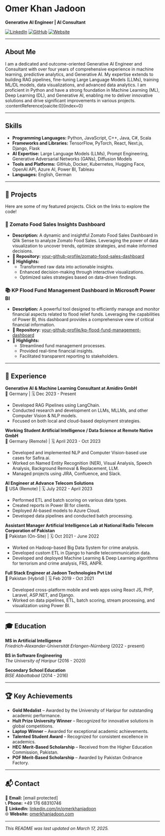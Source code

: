 # Omer Khan Jadoon

**Generative AI Engineer | AI Consultant**

[![LinkedIn](https://img.shields.io/badge/LinkedIn-Profile-blue)](https://de.linkedin.com/in/omerkhanjadoon)
[![GitHub](https://img.shields.io/badge/GitHub-Profile-black)](https://github.com/your-github-profile)
[![Website](https://img.shields.io/badge/Website-Portfolio-brightgreen)](https://omerkhanjadoon.com/)

---

## About Me

I am a dedicated and outcome-oriented Generative AI Engineer and Consultant with over four years of comprehensive experience in machine learning, predictive analytics, and Generative AI. My expertise extends to building RAG pipelines, fine-tuning Large Language Models (LLMs), training ML/DL models, data visualizations, and advanced data analytics. I am proficient in Python and have a strong foundation in Machine Learning (ML), Deep Learning (DL), and Generative AI, enabling me to deliver innovative solutions and drive significant improvements in various projects. :contentReference[oaicite:0]{index=0}

---

## Skills

- **Programming Languages:** Python, JavaScript, C++, Java, C#, Scala
- **Frameworks and Libraries:** TensorFlow, PyTorch, React, Next.js, Django, Flask
- **AI Expertise:** Large Language Models (LLMs), Prompt Engineering, Generative Adversarial Networks (GANs), Diffusion Models
- **Tools and Platforms:** GitHub, Docker, Kubernetes, Hugging Face, OpenAI API, Azure AI, Power BI, Tableau
- **Languages:** English, German

---

## 🚀 Projects

Here are some of my featured projects. Click on the links to explore the code!

### 🧠 Zomato Food Sales Insights Dashboard

- **Description:** A dynamic and insightful Zomato Food Sales Dashboard in Qlik Sense to analyze Zomato Food Sales. Leveraging the power of data visualization to uncover trends, optimize strategies, and make informed decisions.
- **🔗 Repository:** [your-github-profile/zomato-food-sales-dashboard](https://github.com/your-github-profile/zomato-food-sales-dashboard)
- **📌 Highlights:**
  - Transformed raw data into actionable insights.
  - Enhanced decision-making through interactive visualizations.
  - Optimized sales strategies based on data-driven findings.

### 📚 KP Flood Fund Management Dashboard in Microsoft Power BI

- **Description:** A powerful tool designed to efficiently manage and monitor financial aspects related to flood relief funds. Leveraging the capabilities of Power BI, this dashboard provides a comprehensive view of critical financial information.
- **🔗 Repository:** [your-github-profile/kp-flood-fund-management-dashboard](https://github.com/your-github-profile/kp-flood-fund-management-dashboard)
- **📌 Highlights:**
  - Streamlined fund management processes.
  - Provided real-time financial insights.
  - Facilitated transparent reporting to stakeholders.

---

## 🏢 Experience

**Generative AI & Machine Learning Consultant at Amidiro GmbH**  
📍 Germany | 🗓 Dec 2023 - Present  
- Developed RAG Pipelines using LangChain.
- Conducted research and development on LLMs, MLLMs, and other Computer Vision & NLP models.
- Focused on both local and cloud-based deployment strategies.

**Working Student Artificial Intelligence / Data Science at Remote Native GmbH**  
📍 Germany (Remote) | 🗓 April 2023 - Oct 2023  
- Developed and implemented NLP and Computer Vision-based use cases for Safira.ai.
- Worked on Named Entity Recognition (NER), Visual Analysis, Speech Analysis, Background Removal & Replacement, LLM.
- Managed projects using JIRA, Confluence, and Slack.

**AI Engineer at Advance Telecom Solutions**  
📍 USA (Remote) | 🗓 July 2022 - April 2023  
- Performed ETL and batch scoring on various data types.
- Created reports in Power BI for clients.
- Deployed AI-based models to Azure Cloud.
- Developed data pipelines and conducted batch processing.

**Assistant Manager Artificial Intelligence Lab at National Radio Telecom Corporation of Pakistan**  
📍 Pakistan (On-Site) | 🗓 Oct 2021 - June 2022  
- Worked on Hadoop-based Big Data System for crime analysis.
- Developed custom ETL in Django to handle telecommunication data.
- Developed and deployed Machine Learning & Deep Learning algorithms for terrorism and crime analysis, FRS, ANPR.

**Full Stack Engineer at Jadoon Technologies Pvt Ltd**  
📍 Pakistan (Hybrid) | 🗓 Feb 2019 - Oct 2021  
- Developed cross-platform mobile and web apps using React JS, PHP, Laravel, ASP.NET, and Django.
- Worked on data pipelines, ETL, batch scoring, stream processing, and visualization using Power BI.

---

## 🎓 Education

**MS in Artificial Intelligence**  
*Friedrich-Alexander-Universität Erlangen-Nürnberg* (2022 - present)

**BS in Software Engineering**  
*The University of Haripur* (2016 - 2020)

**Secondary School Education**  
*BISE Abbottabad* (2014 - 2016)

---

## 🏆 Key Achievements

- **Gold Medalist** – Awarded by the University of Haripur for outstanding academic performance.
- **Hult Prize University Winner** – Recognized for innovative solutions in global competitions.
- **Laptop Winner** – Awarded for exceptional academic achievements.
- **Talented Student Award** – Recognized for consistent excellence in academics.
- **HEC Merit-Based Scholarship** – Received from the Higher Education Commission, Pakistan.
- **POF Merit-Based Scholarship** – Awarded by Pakistan Ordnance Factory.

---

## 📬 Contact

📧 **Email:** [email protected]  
📞 **Phone:** +49 176 68310746  
🔗 **LinkedIn:** [linkedin.com/in/omerkhanjadoon](https://de.linkedin.com/in/omerkhanjadoon)  
🌐 **Website:** [omerkhanjadoon.com](https://omerkhanjadoon.com/)

---

*This README was last updated on March 17, 2025.*
